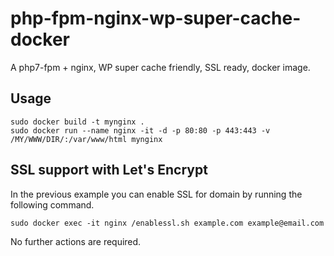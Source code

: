 # php-fpm-nginx-wp-super-cache-docker
A php7-fpm + nginx, WP super cache friendly, SSL ready, docker image.
## Usage
```
sudo docker build -t mynginx .
sudo docker run --name nginx -it -d -p 80:80 -p 443:443 -v /MY/WWW/DIR/:/var/www/html mynginx
```
## SSL support with Let's Encrypt
In the previous example you can enable SSL for domain by running the following command.
```
sudo docker exec -it nginx /enablessl.sh example.com example@email.com
```
No further actions are required.

